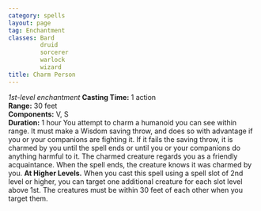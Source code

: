 ```yaml
---
category: spells
layout: page
tag: Enchantment
classes: Bard
         druid
         sorcerer
         warlock
         wizard
title: Charm Person 
---
```

_1st-level enchantment_ 
**Casting Time:** 1 action    
**Range:** 30 feet    
**Components:** V, S    
**Duration:** 1 hour 
You attempt to charm a humanoid you can see within range. It must make a Wisdom saving throw, and does so with advantage if you or your companions are fighting it. If it fails the saving throw, it is charmed by you until the spell ends or until you or your companions do anything harmful to it. The charmed creature regards you as a friendly acquaintance. When the spell ends, the creature knows it was charmed by you. 
**At Higher Levels.** When you cast this spell using a spell slot of 2nd level or higher, you can target one additional creature for each slot level above 1st. The creatures must be within 30 feet of each other when you target them. 